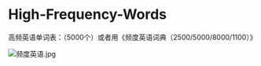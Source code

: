 # High-Frequency-Words
高频英语单词表：（5000个）或者用《频度英语词典（2500/5000/8000/1100）》

![频度英语.jpg](https://upload-images.jianshu.io/upload_images/34893-e0bb486d9c119cac.jpg?imageMogr2/auto-orient/strip%7CimageView2/2/w/1240)
